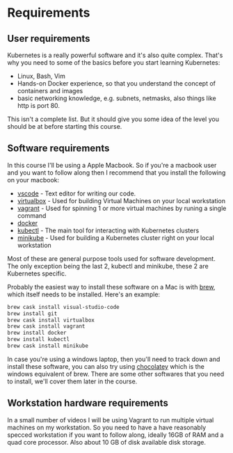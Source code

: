 # Requirements

## User requirements

Kubernetes is a really powerful software and it's also quite complex. That's why you need to some of the basics before you start learning Kubernetes:

- Linux, Bash, Vim
- Hands-on Docker experience, so that you understand the concept of containers and images
- basic networking knowledge, e.g. subnets, netmasks, also things like http is port 80.

This isn't a complete list. But it should give you some idea of the level you should be at before starting this course.

## Software requirements

In this course I'll be using a Apple Macbook. So if you're a macbook user and you want to follow along then I recommend that you install the following on your macbook:

- [vscode](https://code.visualstudio.com/) - Text editor for writing our code. 
- [virtualbox](https://www.virtualbox.org/wiki/Downloads) - Used for building Virtual Machines on your local workstation
- [vagrant](https://www.vagrantup.com/downloads.html) - Used for spinning 1 or more virtual machines by runing a single command
- [docker](https://www.docker.com/get-started)
- [kubectl](https://kubernetes.io/docs/tasks/tools/install-kubectl/) - The main tool for interacting with Kubernetes clusters
- [minikube](https://kubernetes.io/docs/tasks/tools/install-minikube/) - Used for building a Kubernetes cluster right on your local workstation

Most of these are general purpose tools used for software development. The only exception being the last 2, kubectl and minikube, these 2 are Kubernetes specific.

Probably the easiest way to install these software on a Mac is with [brew](https://brew.sh/), which itself needs to be installed. Here's an example:

```bash
brew cask install visual-studio-code
brew install git
brew cask install virtualbox
brew cask install vagrant
brew install docker
brew install kubectl
brew cask install minikube
```

In case you're using a windows laptop, then you'll need to track down and install these software, you can also try using [chocolatey](https://chocolatey.org/) which is the windows equivalent of brew. There are some other softwares that you need to install, we'll cover them later in the course.

## Workstation hardware requirements

In a small number of videos I will be using  Vagrant to run multiple virtual machines on my workstation. So you need to have a have reasonably specced workstation if you want to follow along, ideally 16GB of RAM and a quad core processor. Also about 10 GB of disk available disk storage.

